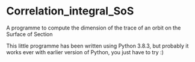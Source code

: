 # Correlation_integral_SoS
A programme to compute the dimension of the trace of an orbit on the Surface of Section

This little programme has been written using Python 3.8.3, but probably it works ever with earlier version of Python, you just have to try :)

